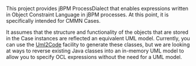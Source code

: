 This project provides jBPM ProcessDialect that enables expressions written in Object Constraint Language in jBPM processes. At this point,
it is specifically intended for CMMN Cases.

It assumes that the structure and functionality of the objects that are stored in the Case instances are reflected an equivalent UML model. Currently,
you can use the [Uml2Code](../pavanecce-uml-uml2code/readme.md) facility to generate these classes, but we are looking at ways to reverse existing
Java classes into an in-memory UML model to allow you to specify OCL expressions without the need for a UML model.